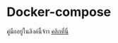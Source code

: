 # Docker-compose
คู่มืออยู่ในลิงค์นี้จ้าา [คลิกที่นี่](https://www.canva.com/design/DAGOR2gh-To/BOvBO8UiBBnZNpbKI_nQRQ/edit)
